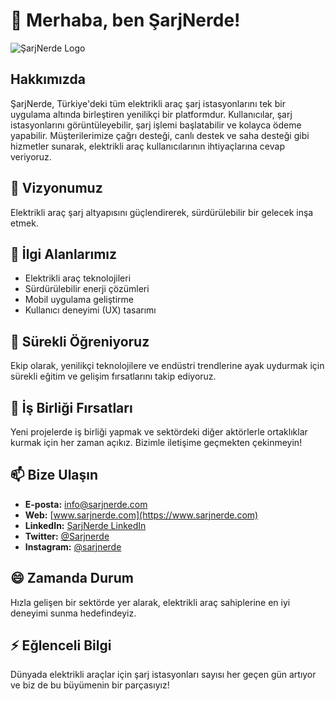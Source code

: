 # 👋 Merhaba, ben ŞarjNerde!

![ŞarjNerde Logo](https://www.sarjnerde.com/wp-content/uploads/2023/10/logo-01-2.png) <!-- Logo linkini buraya ekleyin -->

## Hakkımızda
ŞarjNerde, Türkiye'deki tüm elektrikli araç şarj istasyonlarını tek bir uygulama altında birleştiren yenilikçi bir platformdur. Kullanıcılar, şarj istasyonlarını görüntüleyebilir, şarj işlemi başlatabilir ve kolayca ödeme yapabilir. Müşterilerimize çağrı desteği, canlı destek ve saha desteği gibi hizmetler sunarak, elektrikli araç kullanıcılarının ihtiyaçlarına cevap veriyoruz.

## 🎯 Vizyonumuz
Elektrikli araç şarj altyapısını güçlendirerek, sürdürülebilir bir gelecek inşa etmek.

## 👀 İlgi Alanlarımız
- Elektrikli araç teknolojileri
- Sürdürülebilir enerji çözümleri
- Mobil uygulama geliştirme
- Kullanıcı deneyimi (UX) tasarımı

## 🌱 Sürekli Öğreniyoruz
Ekip olarak, yenilikçi teknolojilere ve endüstri trendlerine ayak uydurmak için sürekli eğitim ve gelişim fırsatlarını takip ediyoruz.

## 💞 İş Birliği Fırsatları
Yeni projelerde iş birliği yapmak ve sektördeki diğer aktörlerle ortaklıklar kurmak için her zaman açıkız. Bizimle iletişime geçmekten çekinmeyin!

## 📫 Bize Ulaşın
- **E-posta:** [info@sarjnerde.com](mailto:info@sarjnerde.com)
- **Web:** [www.sarjnerde.com](https://www.sarjnerde.com)
- **LinkedIn:** [ŞarjNerde LinkedIn](https://www.linkedin.com/company/sarjnerde)
- **Twitter:** [@Sarjnerde](https://twitter.com/Sarjnerde)
- **Instagram:** [@sarjnerde](https://www.instagram.com/sarjnerde)

## 😄 Zamanda Durum
Hızla gelişen bir sektörde yer alarak, elektrikli araç sahiplerine en iyi deneyimi sunma hedefindeyiz.

## ⚡ Eğlenceli Bilgi
Dünyada elektrikli araçlar için şarj istasyonları sayısı her geçen gün artıyor ve biz de bu büyümenin bir parçasıyız!

<!---
Sarjnerde/Sarjnerde, bu dosya (README.md) GitHub profilinizde görünecek özel bir depo ✨.
Değişikliklerinizi görmek için Önizleme bağlantısını tıklayabilirsiniz.
--->
